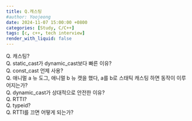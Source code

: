 ```yaml
---
title: Q.캐스팅
#author: Yoojeong
date: 2024-11-07 15:00:00 +0800
categories: [Study, C/C++]
tags: [c, c++, tech interview]
render_with_liquid: false
---
```



Q. 캐스팅?  
Q. static_cast가 dynamic_cast보다 빠른 이유?  
Q. const_cast 언제 사용?  
Q. 애니멀 a 뉴 도그, 애니멀 b 뉴 캣을 했다, a를 b로 스태틱 캐스팅 하면 동작이 이루어지는가?  
Q. dynamic_cast가 상대적으로 안전한 이유?  
Q. RTTI?  
Q. typeid?  
Q. RTTI를 끄면 어떻게 되는가?  